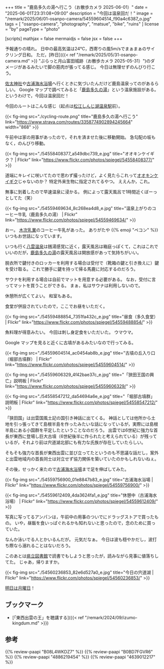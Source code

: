 +++
title = "鹿島多久の湯へ行こう（お散歩カメラ 2025-06-01）"
date =  "2025-06-01T23:31:08+09:00"
description = "今回は温泉回だ！"
image = "/remark/2025/06/01-osanpo-camera/54559604514_f90a4c6387_o.jpg"
tags = [ "osanpo-camera", "photography", "matsue", "bike", "ruins" ]
license = "by"
pageType = "photo"

[scripts]
  mathjax = false
  mermaidjs = false
  jsx = false
+++

予報通りの晴れ。
日中の最高気温は24℃，西寄りの風5m/sでまぁまぁのサイクリング日和。
ただ，[昨日]({{< ref "/remark/2025/05/31-osanpo-camera.md" >}} "ぶらっと月山富田城跡（お散歩カメラ 2025-05-31）")のダメージがあるみたいで脚の筋肉が張ってる感じ。
今日は無理せずのんびり行こう。

[佐太神社]や[古浦海水浴場]へ行くときに気づいたんだけど鹿島温泉ってのがあるらしい。
Google マップで調べてみると「[鹿島多久の湯]」という温泉施設がある。
というわけで，今回は温泉回だ！

今回のルートはこんな感じ（起点は[松江しんじ湖温泉駅](https://railway.ichibata.co.jp/operate/route/%E6%9D%BE%E6%B1%9F%E3%81%97%E3%82%93%E3%81%98%E6%B9%96%E6%B8%A9%E6%B3%89%E9%A7%85/ "松江しんじ湖温泉駅 – ばたでん【一畑電車株式会社】")前）。

{{< fig-img src="./cycling-route.png" title="鹿島多久の湯へ行こう" link="https://www.strava.com/routes/3358774902894245664" width="868" >}}

午前中は家の用事があったので，それを済ませた後に移動開始。
急勾配の坂もなく，のんびり移動。

{{< fig-img src="./54558408377_a549dbc739_e.jpg" title="オオキンケイギク？ | Flickr" link="https://www.flickr.com/photos/spiegel/54558408377/" >}}

道端にキレイに咲いてたので思わず撮ったけど，よく見たらこれって[オオキンケイギク](https://ja.wikipedia.org/wiki/%E3%82%AA%E3%82%AA%E3%82%AD%E3%83%B3%E3%82%B1%E3%82%A4%E3%82%AE%E3%82%AF "オオキンケイギク - Wikipedia")じゃないのか？ 特定外来生物に指定されてるやつ。
ええんか，これ。

無事に到着したので早速温泉に浸かる。
例によって露天風呂で1時間近くぼーっとしてた（笑）

{{< fig-img src="./54559469634_8c268ea4d8_e.jpg" title="温泉上がりのコーヒー牛乳（鹿島多久の湯） | Flickr" link="https://www.flickr.com/photos/spiegel/54559469634/" >}}

おー。
[木次乳業]のコーヒー牛乳があった。
ありがたや {{% emoji "ペコン" %}} いつもお世話になっています。

いつも行く[八雲温泉][八雲温泉ゆうあい熊野館]は銭湯感覚に近く，露天風呂は箱庭っぽくて，これはこれでいいのだが，[鹿島多久の湯]の露天風呂は開放感があって気持ちがいい。

脱衣所で鍵付きのロッカーを利用する場合は受付で（靴箱の鍵と引き換えに）鍵を受け取る。
これで勝手に鍵を持って帰る馬鹿に対応するのだろう。

サウナを利用する場合は自前でマットを用意する必要がある。
なお，受付に言ってマットを買うことができる。
まぁ，私はサウナは利用しないので。

休憩所が広くてよい。
和室もある。

食堂が併設されていたので，ここでお昼をいただく。

{{< fig-img src="./54559488854_7351fa432c_e.jpg" title="昼食（多久食堂） | Flickr" link="https://www.flickr.com/photos/spiegel/54559488854/" >}}

魚料理が得意みたい。
今回は刺し身定食をいただいた。
ウマウマ。

Google マップを見ると近くに古墳があるみたいなので行ってみる。

{{< fig-img src="./54559604514_ac0454ab8b_e.jpg" title="古墳の丘入り口（堀部古墳群） | Flickr" link="https://www.flickr.com/photos/spiegel/54559604514/" >}}

{{< fig-img src="./54559606329_4f42bae37c_e.jpg" title="「狭田王国の興亡」説明板 | Flickr" link="https://www.flickr.com/photos/spiegel/54559606329/" >}}

{{< fig-img src="./54558547212_da54694a6e_e.jpg" title="「堀部古墳群」説明板 | Flickr" link="https://www.flickr.com/photos/spiegel/54558547212/" >}}

「狭田国」は出雲国風土記の国引き神話に出てくる。
神話としては他所から土地を引っ張ってきて島根半島を作ったみたいな話になっているが，実際には島根半島にある小国群を平定したということなのだろう。
出雲では6世紀に強力な首長が東西に登場し巨大古墳（6世紀後半に作られたと考えられている）が残っているが，それより前は宍道湖北部にも有力な氏族が存在していたらしい。

そもそも強力な首長が東西出雲に並び立ってたというのも不思議な話だし，案外と出雲地域内の首長同士は対立せず協力関係を築いていたのかもしれないねぇ。

その後，せっかく来たので[古浦海水浴場]まで足を伸ばしてみた。

{{< fig-img src="./54559756900_01e8847b83_e.jpg" title="古浦海水浴場 | Flickr" link="https://www.flickr.com/photos/spiegel/54559756900/" >}}

{{< fig-img src="./54559612409_4da3624fa1_e.jpg" title="休憩中（古浦海水浴場） | Flickr" link="https://www.flickr.com/photos/spiegel/54559612409/" >}}

写真に写ってるアンパンは，午前中の用事のついでにドラッグストアで買ったもの。
いや，昼飯を食いっぱぐれるかも知れないと思ったので，念のために買っていた。

なんか泳いでる人とかいるんだが。
元気だなぁ。
今日は波も穏やかだし，波打ち際なら溺れることはないだろう。

このあとは[県立図書館][島根県立図書館]で読書でもしようと思ったが，読みながら見事に値落ちしてた。
じゃあ，帰りますか。

{{< fig-img src="./54560236853_82e6d527a0_e.jpg" title="今日の宍道湖 | Flickr" link="https://www.flickr.com/photos/spiegel/54560236853/" >}}

[明日は月曜日](https://www.youtube.com/shorts/64r1yS9bsuA)！

## ブックマーク

- [「東西出雲の王」を聴講する]({{< ref "/remark/2024/09/izumo-kingdum.md" >}})

[鹿島多久の湯]: https://www.takunoyu.jp/ "【公式サイト】「鹿島 多久の湯」サウナ完備の日帰り温泉"
[八雲温泉ゆうあい熊野館]: https://www.kumanokan.jp/ "八雲温泉ゆうあい熊野館"
[木次乳業]: https://www.kisuki-milk.co.jp/ "木次乳業"
[古浦海水浴場]: https://maps.app.goo.gl/ndkMb4nG2zVz7WAu9
[佐太神社]: http://www.sadajinjya.jp/ "佐太神社公式ホームページ"
[島根県立図書館]: https://www.library.pref.shimane.lg.jp/ "島根県立図書館"

## 参考

{{% review-paapi "B08L4WKDZ7" %}} <!-- PowerShot ZOOM -->
{{% review-paapi "B0BD7FGVR6" %}} <!-- GARMIN EDGE Explore 2 サイクルコンピュータ -->
{{% review-paapi "4886219454" %}} <!-- 古代出雲の氏族と社会 -->
{{% review-paapi "4639012217" %}} <!-- 出雲国風土記と古代日本 -->
